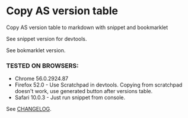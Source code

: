 # Copy AS version table
Copy AS version table to markdown with snippet and bookmarklet

See snippet version for devtools.

See bokmarklet version.

### TESTED ON BROWSERS:
* Chrome 56.0.2924.87
* Firefox 52.0 - Use Scratchpad in devtools.
                 Copying from scratchpad doesn't work, use generated button after versions table.
* Safari 10.0.3 - Just run snippet from console.

See [CHANGELOG](https://github.com/archangel-irk/copy-as-version/blob/master/CHANGELOG.md).
